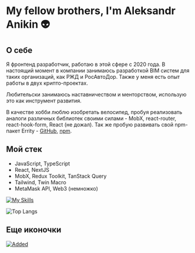 # My fellow brothers, I'm Aleksandr Anikin 👽

## О себе

Я фронтенд разработчик, работаю в этой сфере с 2020 года. В настоящий момент в компании занимаюсь разработкой BIM систем для таких организаций, как РЖД и РосАвтоДор. Также у меня есть опыт работы в двух крипто-проектах.<br>

Любительски занимаюсь наставничеством и менторством, использую это как инструмент развития.

В качестве хобби люблю изобретать велосипед, пробуя реализовать аналоги различных библиотек своими силами - MobX, react-router, react-hook-form, React (не дожал). Так же пробую развивать свой npm-пакет Errity - [GitHub](https://github.com/arkpow1/errity), [npm](https://www.npmjs.com/package/errity).



## Мой стек

- JavaScript, TypeScript
- React, NextJS
- MobX, Redux Toolkit, TanStack Query
- Tailwind, Twin Macro
- MetaMask API, Web3 (немножко)

[![My Skills](https://skillicons.dev/icons?i=ts,js,nodejs,react,nextjs,redux,tailwind,jest,sass,styledcomponents,vite,webpack,bash,html,css&perline=5)](https://skillicons.dev)

![Top Langs](https://github-readme-stats.vercel.app/api/top-langs/?username=arkpow1&layout=compact&theme=radical)


## Еще иконочки
[![Added](https://skillicons.dev/icons?i=angular,solidjs,svelte,express,nginx,bun,electron,figma,md,mongodb,npm,yarn,postman&perline=5)](https://skillicons.dev)




